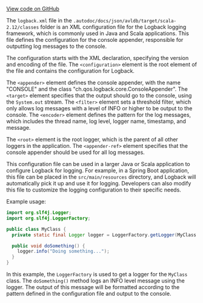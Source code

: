 [View code on GitHub](https://github.com/ergoplatform/ergo/.autodoc/docs/json/avldb/target)

The `logback.xml` file in the `.autodoc/docs/json/avldb/target/scala-2.12/classes` folder is an XML configuration file for the Logback logging framework, which is commonly used in Java and Scala applications. This file defines the configuration for the console appender, responsible for outputting log messages to the console.

The configuration starts with the XML declaration, specifying the version and encoding of the file. The `<configuration>` element is the root element of the file and contains the configuration for Logback.

The `<appender>` element defines the console appender, with the name "CONSOLE" and the class "ch.qos.logback.core.ConsoleAppender". The `<target>` element specifies that the output should go to the console, using the `System.out` stream. The `<filter>` element sets a threshold filter, which only allows log messages with a level of INFO or higher to be output to the console. The `<encoder>` element defines the pattern for the log messages, which includes the thread name, log level, logger name, timestamp, and message.

The `<root>` element is the root logger, which is the parent of all other loggers in the application. The `<appender-ref>` element specifies that the console appender should be used for all log messages.

This configuration file can be used in a larger Java or Scala application to configure Logback for logging. For example, in a Spring Boot application, this file can be placed in the `src/main/resources` directory, and Logback will automatically pick it up and use it for logging. Developers can also modify this file to customize the logging configuration to their specific needs.

Example usage:

```java
import org.slf4j.Logger;
import org.slf4j.LoggerFactory;

public class MyClass {
  private static final Logger logger = LoggerFactory.getLogger(MyClass.class);

  public void doSomething() {
    logger.info("Doing something...");
  }
}
```

In this example, the `LoggerFactory` is used to get a logger for the `MyClass` class. The `doSomething()` method logs an INFO level message using the logger. The output of this message will be formatted according to the pattern defined in the configuration file and output to the console.
